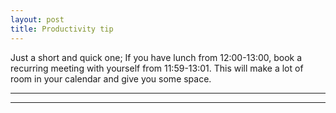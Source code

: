 ```yaml
---
layout: post
title: Productivity tip
---
```


Just a short and quick one; If you have lunch from 12:00-13:00, book a recurring meeting with yourself from 11:59-13:01.
This will make a lot of room in your calendar and give you some space.

----
****